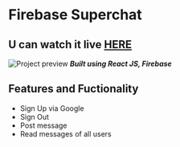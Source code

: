 # Firebase Superchat
## U can watch it live [HERE](https://superchat-cc2d4.web.app/)

![Project preview](https://cdn.discordapp.com/attachments/917864818189418576/918576946965778442/chatProject.png)
**_Built using React JS, Firebase_**

## Features and Fuctionality

- Sign Up via Google
- Sign Out
- Post message
- Read messages of all users
